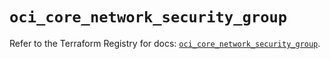 # `oci_core_network_security_group`

Refer to the Terraform Registry for docs: [`oci_core_network_security_group`](https://registry.terraform.io/providers/oracle/oci/6.37.0/docs/resources/core_network_security_group).
